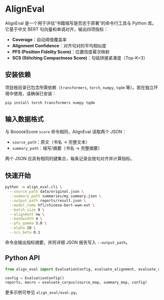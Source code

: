 # AlignEval

AlignEval 是一个用于评估“书籍缩写是否忠于原著”的命令行工具与 Python 库。它基于中文 BERT 句向量和单调对齐，输出四项指标：

- **Coverage**：自动阈值覆盖率
- **Alignment Confidence**：对齐句对的平均相似度
- **PFS (Position Fidelity Score)**：位置信度幂次映射
- **SCS (Stitching Compactness Score)**：句级拼接紧凑度（Top-K=3）

## 安装依赖

项目根目录已包含所需依赖（`transformers`, `torch`, `numpy`, `tqdm` 等）。若在独立环境中使用，请确保已安装：

```bash
pip install torch transformers numpy tqdm
```

## 输入数据格式

与 BooookScore `score` 命令相同，AlignEval 读取两个 JSON：

- `source_path`：原文（书名 → 完整文本）
- `summary_path`：缩写/摘要（书名 → 完整摘要）

两个 JSON 应具有相同的键集合，每条记录会按句对齐并计算指标。

## 快速开始

```bash
python -m align_eval.cli \
  --source_path data/original.json \
  --summary_path summaries/my_summary.json \
  --output_path reports/result.json \
  --model_name hfl/chinese-bert-wwm-ext \
  --batch_size 8 \
  --alignment nw \
  --bandwidth 4 \
  --pfs_gamma 3.0 \
  --alpha 10 \
  --scs_beta 0.1
```

命令会输出指标摘要，并将详细 JSON 报告写入 `--output_path`。

## Python API

```python
from align_eval import EvaluationConfig, evaluate_alignment, evaluate_corpus

config = EvaluationConfig()
reports, macro = evaluate_corpus(source_map, summary_map, config)
```

更多示例可参见 `align_eval/eval.py`。


